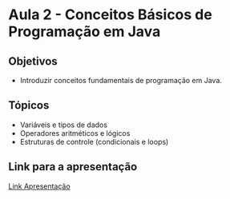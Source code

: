 # Aula 2 - Conceitos Básicos de Programação em Java

## Objetivos

- Introduzir conceitos fundamentais de programação em Java.

## Tópicos

- Variáveis e tipos de dados
- Operadores aritméticos e lógicos
- Estruturas de controle (condicionais e loops)

## Link para a apresentação

[Link Apresentação](https://docs.google.com/presentation/d/14IyFjvldPOaCTahnJqTHXyjHjWBNXd4w/edit#slide=id.p1)
